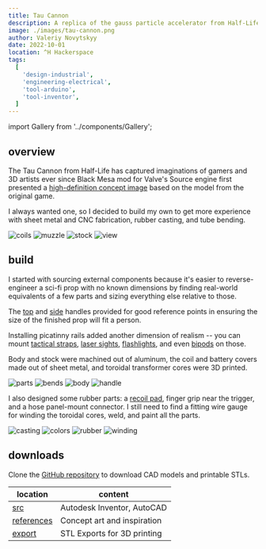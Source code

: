```yaml
---
title: Tau Cannon
description: A replica of the gauss particle accelerator from Half-Life 1 game
image: ./images/tau-cannon.png
author: Valeriy Novytskyy
date: 2022-10-01
location: ^H Hackerspace
tags:
  [
    'design-industrial',
    'engineering-electrical',
    'tool-arduino',
    'tool-inventor',
  ]
---
```


import Gallery from '../components/Gallery';

## overview

The Tau Cannon from Half-Life has captured imaginations of gamers and 3D artists ever since Black Mesa mod for Valve's Source engine first presented a [high-definition concept image](https://steamuserimages-a.akamaihd.net/ugc/1664606477131939319/8DF7F5E523E55435A730B38C35BE2B0A11D14E02/?imw=5000&imh=5000&ima=fit&impolicy=Letterbox&imcolor=%23000000&letterbox=false) based on the model from the original game.

I always wanted one, so I decided to build my own to get more experience with sheet metal and CNC fabrication, rubber casting, and tube bending.

<Gallery>
  <img alt="coils" src="./images/tau-cad01.jpg"/>
  <img alt="muzzle" src="./images/tau-cad02.jpg"/>
  <img alt="stock" src="./images/tau-cad03.jpg"/>
  <img alt="view" src="./images/tau-cad04.jpg"/>
</Gallery>

## build

I started with sourcing external components because it's easier to reverse-engineer a sci-fi prop with no known dimensions by finding real-world equivalents of a few parts and sizing everything else relative to those.

The [top](https://www.amazon.com/SMALLRIG-Handle-Anti-Off-Designed-Adapter/dp/B07BT7XXN9) and [side](https://marksalecenter.com/product/supeirxiu-quick-connect-handle-for-hand-guard-can-be-tilted-to-5-non-slip-and-scratch-resistant-positionsblack/) handles  provided for good reference points in ensuring the size of the finished prop will fit a person.

Installing picatinny rails added another dimension of realism -- you can mount [tactical straps](https://www.amazon.com/dp/B08RF1LJDT), [laser sights](https://www.amazon.com/EZshoot-Tactical-Picatinny-Magnetic-Rechargeable/dp/B09TB3W5LD), [flashlights](https://www.amazon.com/Feyachi-FL11-MB-Tactical-Flashlight-Picatinny/dp/B09MW4HV72), and even [bipods](https://www.amazon.com/CVLIFE-Tactical-Adjustable-Release-Picatinny/dp/B01N43IPLF) on those.

Body and stock were machined out of aluminum, the coil and battery covers made out of sheet metal, and toroidal transformer cores were 3D printed.

<Gallery>
  <img alt="parts" src="./images/tau-parts01.jpg"/>
  <img alt="bends" src="./images/tau-parts02.jpg"/>
  <img alt="body" src="./images/tau-parts03.jpg"/>
  <img alt="handle" src="./images/tau-parts04.jpg"/>
</Gallery>

I also designed some rubber parts: a [recoil pad](https://www.amazon.com/s?k=rubber+recoil+pad+AR-15&i=sporting), finger grip near the trigger, and a hose panel-mount connector. I still need to find a fitting wire gauge for winding the toroidal cores, weld, and paint all the parts.

<Gallery>
  <img alt="casting" src="./images/tau-cast.jpg"/>
  <img alt="colors" src="./images/tau-rubber1.jpg"/>
  <img alt="rubber" src="./images/tau-rubber2.jpg"/>
  <img alt="winding" src="./images/tau-winding.jpg"/>
</Gallery>

## downloads

Clone the [GitHub repository](https://github.com/01binary/tau) to download CAD models and printable STLs.

| location                                                                          | content                     |
| --------------------------------------------------------------------------------- | --------------------------- |
| [src](https://github.com/01binary/tau/tree/master/src)                            | Autodesk Inventor, AutoCAD  |
| [references](https://github.com/01binary/tau/tree/master/references)              | Concept art and inspiration |
| [export](https://github.com/01binary/tau/tree/master/export)                      | STL Exports for 3D printing |
